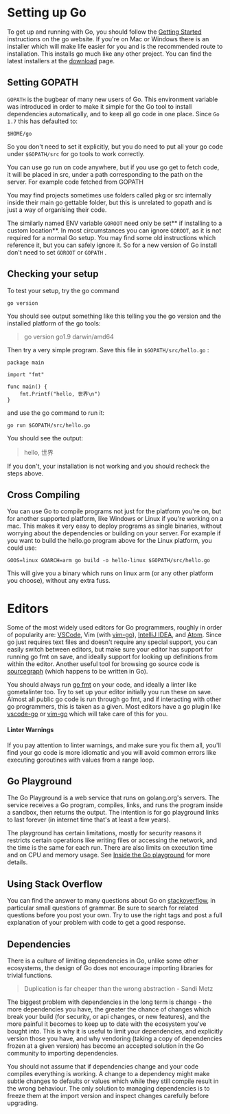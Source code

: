 # Setting up Go

To get up and running with Go, you should follow the [Getting Started](https://golang.org/doc/install) instructions on the go website. If you're on Mac or Windows there is an installer which will make life easier for you and is the recommended route to installation. This installs go much like any other project. You can find the latest installers at the [download](https://golang.org/dl/) page.

## Setting GOPATH

`GOPATH`  is the bugbear of many new users of Go. This environment variable was introduced in order to make it simple for the Go tool to install dependencies automatically, and to keep all go code in one place. Since `Go 1.7` this has defaulted to:

```
$HOME/go
```

So you don't need to set it explicitly, but you do need to put all your go code under `$GOPATH/src`  for go tools to work correctly.

You can use go run on code anywhere, but if you use go get to fetch code, it will be placed in src, under a path corresponding to the path on the server. For example code fetched from GOPATH

You may find projects sometimes use folders called pkg or src internally inside their main go gettable folder, but this is unrelated to gopath and is just a way of organising their code.

The similarly named ENV variable `GOROOT`  need only be set** if installing to a custom location**. In most circumstances you can ignore `GOROOT`, as it is not required for a normal Go setup. You may find some old instructions which reference it, but you can safely ignore it. So for a new version of Go install don't need to set `GOROOT`  or `GOPATH` .

## Checking your setup

To test your setup, try the go command

```
go version
```

You should see output something like this telling you the go version and the installed platform of the go tools:

> go version go1.9 darwin/amd64

Then try a very simple program. Save this file in  `$GOPATH/src/hello.go` :

```
package main 

import "fmt"

func main() {
    fmt.Printf("hello, 世界\n")
}
```

and use the go command to run it:

```
go run $GOPATH/src/hello.go
```

You should see the output:

> hello, 世界

If you don't, your installation is not working and you should recheck the steps above.

## Cross Compiling

You can use Go to compile programs not just for the platform you're on, but for another supported platform, like Windows or Linux if you're working on a mac. This makes it very easy to deploy programs as single binaries, without worrying about the dependencies or building on your server. For example if you want to build the hello.go program above for the Linux platform, you could use:

```
GOOS=linux GOARCH=arm go build -o hello-linux $GOPATH/src/hello.go
```

This will give you a binary which runs on linux arm \(or any other platform you choose\), without any extra fuss.

# Editors

Some of the most widely used editors for Go programmers, roughly in order of popularity are: [VSCode](https://code.visualstudio.com/), Vim \(with [vim-go](https://github.com/fatih/vim-go)\), [IntelliJ IDEA](https://www.jetbrains.com/idea/), and [Atom](https://atom.io/). Since go just requires text files and doesn't require any special support, you can easily switch between editors, but make sure your editor has support for running go fmt on save, and ideally support for looking up definitions from within the editor. Another useful tool for browsing go source code is [sourcegraph](https://sourcegraph.com) \(which happens to be written in Go\).

You should always run [go fmt](https://blog.golang.org/go-fmt-your-code) on your code, and ideally a linter like gometalinter too. Try to set up your editor initially you run these on save. Almost all public go code is run through go fmt, and if interacting with other go programmers, this is taken as a given. Most editors have a go plugin like [vscode-go](https://github.com/Microsoft/vscode-go/) or [vim-go](https://github.com/fatih/vim-go) which will take care of this for you.

#### Linter Warnings

If you pay attention to linter warnings, and make sure you fix them all, you'll find your go code is more idiomatic and you will avoid common errors like executing goroutines with values from a range loop.

## Go Playground

The Go Playground is a web service that runs on golang.org's servers. The service receives a Go program, compiles, links, and runs the program inside a sandbox, then returns the output. The intention is for go playground links to last forever \(in internet time that's at least a few years\).

The playground has certain limitations, mostly for security reasons it restricts certain operations like writing files or accessing the network, and the time is the same for each run. There are also limits on execution time and on CPU and memory usage. See [Inside the Go playground](https://blog.golang.org/playground) for more details.

## Using Stack Overflow

You can find the answer to many questions about Go on [stackoverflow](https://stackoverflow.com/questions/tagged/go), in particular small questions of grammar. Be sure to search for related questions before you post your own. Try to use the right tags and post a full explanation of your problem with code to get a good response.

## Dependencies

There is a culture of limiting dependencies in Go, unlike some other ecosystems, the design of Go does not encourage importing libraries for trivial functions. 

> Duplication is far cheaper than the wrong abstraction - Sandi Metz

The biggest problem with dependencies in the long term is change - the more dependencies you have, the greater the chance of changes which break your build \(for security, or api changes, or new features\), and the more painful it becomes to keep up to date with the ecosystem you've bought into. This is why it is useful to limit your dependencies, and explicitly version those you have, and why vendoring \(taking a copy of dependencies frozen at a given version\) has become an accepted solution in the Go community to importing dependencies.

You should not assume that if dependencies change and your code compiles everything is working. A change to a dependency might make subtle changes to defaults or values which while they still compile result in the wrong behaviour. The only solution to managing dependencies is to freeze them at the import version and inspect changes carefully before upgrading.

